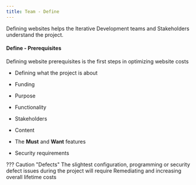 ```yaml
---
title: Team - Define
---
```


Defining websites helps the Iterative Development teams and Stakeholders understand the project.

#### Define - Prerequisites

Defining website prerequisites is the first steps in optimizing website costs

- Defining what the project is about

- Funding

- Purpose

- Functionality

- Stakeholders

- Content

- The **Must** and **Want** features

- Security requirements

??? Caution "Defects"
	The slightest configuration, programming or security defect issues during the project will require Remediating and increasing overall lifetime costs 
